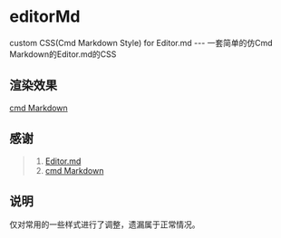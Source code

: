 # editorMd
custom CSS(Cmd Markdown Style) for Editor.md --- 一套简单的仿Cmd Markdown的Editor.md的CSS

## 渲染效果
[cmd Markdown](https://www.zybuluo.com/mdeditor)

## 感谢
> 1. [Editor.md](https://github.com/pandao/editor.md)
> 2. [cmd Markdown](https://www.zybuluo.com/mdeditor)


## 说明
仅对常用的一些样式进行了调整，遗漏属于正常情况。
